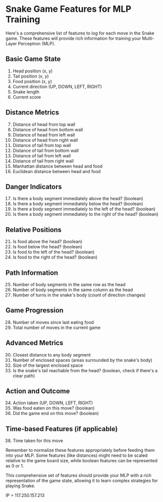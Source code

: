 # Snake Game Features for MLP Training

Here's a comprehensive list of features to log for each move in the Snake game. These features will provide rich information for training your Multi-Layer Perceptron (MLP).

## Basic Game State

1. Head position (x, y)
2. Tail position (x, y)
3. Food position (x, y)
4. Current direction (UP, DOWN, LEFT, RIGHT)
5. Snake length
6. Current score

## Distance Metrics

7. Distance of head from top wall
8. Distance of head from bottom wall
9. Distance of head from left wall
10. Distance of head from right wall
11. Distance of tail from top wall
12. Distance of tail from bottom wall
13. Distance of tail from left wall
14. Distance of tail from right wall
15. Manhattan distance between head and food
16. Euclidean distance between head and food

## Danger Indicators

17. Is there a body segment immediately above the head? (boolean)
18. Is there a body segment immediately below the head? (boolean)
19. Is there a body segment immediately to the left of the head? (boolean)
20. Is there a body segment immediately to the right of the head? (boolean)

## Relative Positions

21. Is food above the head? (boolean)
22. Is food below the head? (boolean)
23. Is food to the left of the head? (boolean)
24. Is food to the right of the head? (boolean)

## Path Information

25. Number of body segments in the same row as the head
26. Number of body segments in the same column as the head
27. Number of turns in the snake's body (count of direction changes)

## Game Progression

28. Number of moves since last eating food
29. Total number of moves in the current game

## Advanced Metrics

30. Closest distance to any body segment
31. Number of enclosed spaces (areas surrounded by the snake's body)
32. Size of the largest enclosed space
33. Is the snake's tail reachable from the head? (boolean, check if there's a clear path)

## Action and Outcome

34. Action taken (UP, DOWN, LEFT, RIGHT)
35. Was food eaten on this move? (boolean)
36. Did the game end on this move? (boolean)

## Time-based Features (if applicable)

38. Time taken for this move

Remember to normalize these features appropriately before feeding them into your MLP. Some features (like distances) might need to be scaled relative to the game board size, while boolean features can be represented as 0 or 1.

This comprehensive set of features should provide your MLP with a rich representation of the game state, allowing it to learn complex strategies for playing Snake.

IP = 117.250.157.213
